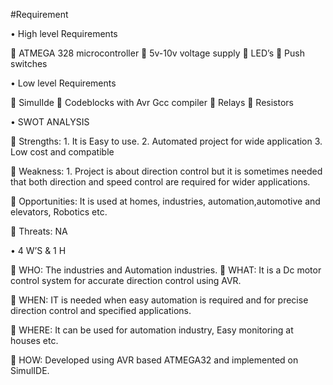 #Requirement

•	High level Requirements

	ATMEGA 328 microcontroller
	5v-10v voltage  supply
	LED’s
	Push switches

•	Low level Requirements

	SimulIde
	Codeblocks with Avr Gcc compiler
	Relays
	Resistors

•	SWOT ANALYSIS

	Strengths: 1. It is Easy to use.
               2. Automated project for wide application
               3. Low cost and compatible

	Weakness: 1. Project is about direction control but it is sometimes needed that both direction and speed control are required for wider applications.

	Opportunities: It is used at homes, industries, automation,automotive and elevators, Robotics etc.

	Threats: NA

•	4 W’S & 1 H
              
	WHO: The industries and Automation industries.
	WHAT: It is a Dc motor control system for accurate direction control using AVR.

	WHEN: IT is needed when easy automation is required and for precise direction control and specified applications.

	WHERE: It can be used for automation industry,  Easy monitoring at houses etc.

	HOW: Developed using AVR based ATMEGA32 and implemented on SimulIDE.



